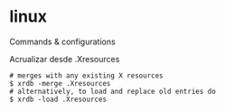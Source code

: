 # linux
Commands &amp; configurations


Acrualizar desde .Xresources
```
# merges with any existing X resources
$ xrdb -merge .Xresources
# alternatively, to load and replace old entries do
$ xrdb -load .Xresources
```
